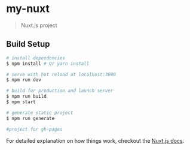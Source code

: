 # my-nuxt

> Nuxt.js project

## Build Setup

``` bash
# install dependencies
$ npm install # Or yarn install

# serve with hot reload at localhost:3000
$ npm run dev

# build for production and launch server
$ npm run build
$ npm start

# generate static project
$ npm run generate
```

``` bash
#project for gh-pages
```

For detailed explanation on how things work, checkout the [Nuxt.js docs](https://github.com/nuxt/nuxt.js).
